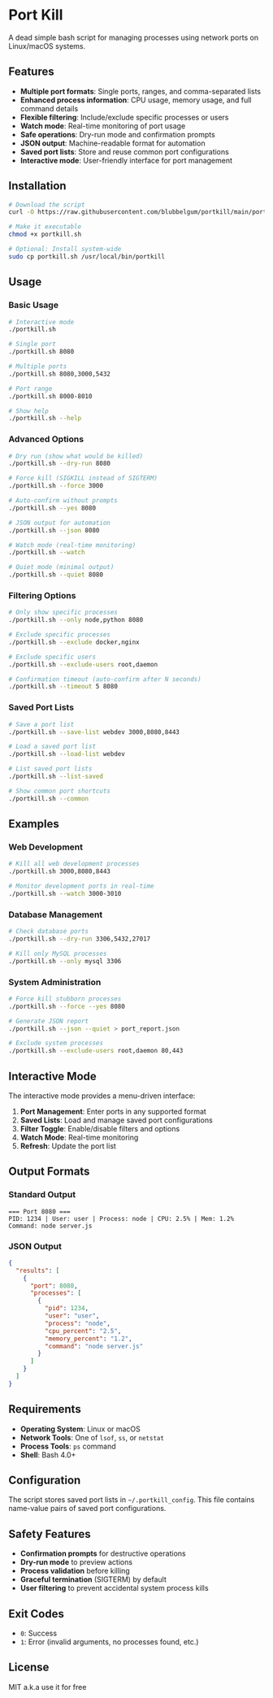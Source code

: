# Port Kill

A dead simple bash script for managing processes using network ports on Linux/macOS systems.

## Features

- **Multiple port formats**: Single ports, ranges, and comma-separated lists
- **Enhanced process information**: CPU usage, memory usage, and full command details
- **Flexible filtering**: Include/exclude specific processes or users
- **Watch mode**: Real-time monitoring of port usage
- **Safe operations**: Dry-run mode and confirmation prompts
- **JSON output**: Machine-readable format for automation
- **Saved port lists**: Store and reuse common port configurations
- **Interactive mode**: User-friendly interface for port management

## Installation

```bash
# Download the script
curl -O https://raw.githubusercontent.com/blubbelgum/portkill/main/portkill.sh

# Make it executable
chmod +x portkill.sh

# Optional: Install system-wide
sudo cp portkill.sh /usr/local/bin/portkill
```

## Usage

### Basic Usage

```bash
# Interactive mode
./portkill.sh

# Single port
./portkill.sh 8080

# Multiple ports
./portkill.sh 8080,3000,5432

# Port range
./portkill.sh 8000-8010

# Show help
./portkill.sh --help
```

### Advanced Options

```bash
# Dry run (show what would be killed)
./portkill.sh --dry-run 8080

# Force kill (SIGKILL instead of SIGTERM)
./portkill.sh --force 3000

# Auto-confirm without prompts
./portkill.sh --yes 8080

# JSON output for automation
./portkill.sh --json 8080

# Watch mode (real-time monitoring)
./portkill.sh --watch

# Quiet mode (minimal output)
./portkill.sh --quiet 8080
```

### Filtering Options

```bash
# Only show specific processes
./portkill.sh --only node,python 8080

# Exclude specific processes
./portkill.sh --exclude docker,nginx

# Exclude specific users
./portkill.sh --exclude-users root,daemon

# Confirmation timeout (auto-confirm after N seconds)
./portkill.sh --timeout 5 8080
```

### Saved Port Lists

```bash
# Save a port list
./portkill.sh --save-list webdev 3000,8080,8443

# Load a saved port list
./portkill.sh --load-list webdev

# List saved port lists
./portkill.sh --list-saved

# Show common port shortcuts
./portkill.sh --common
```

## Examples

### Web Development
```bash
# Kill all web development processes
./portkill.sh 3000,8080,8443

# Monitor development ports in real-time
./portkill.sh --watch 3000-3010
```

### Database Management
```bash
# Check database ports
./portkill.sh --dry-run 3306,5432,27017

# Kill only MySQL processes
./portkill.sh --only mysql 3306
```

### System Administration
```bash
# Force kill stubborn processes
./portkill.sh --force --yes 8080

# Generate JSON report
./portkill.sh --json --quiet > port_report.json

# Exclude system processes
./portkill.sh --exclude-users root,daemon 80,443
```

## Interactive Mode

The interactive mode provides a menu-driven interface:

1. **Port Management**: Enter ports in any supported format
2. **Saved Lists**: Load and manage saved port configurations
3. **Filter Toggle**: Enable/disable filters and options
4. **Watch Mode**: Real-time monitoring
5. **Refresh**: Update the port list

## Output Formats

### Standard Output
```
=== Port 8080 ===
PID: 1234 | User: user | Process: node | CPU: 2.5% | Mem: 1.2%
Command: node server.js
```

### JSON Output
```json
{
  "results": [
    {
      "port": 8080,
      "processes": [
        {
          "pid": 1234,
          "user": "user",
          "process": "node",
          "cpu_percent": "2.5",
          "memory_percent": "1.2",
          "command": "node server.js"
        }
      ]
    }
  ]
}
```

## Requirements

- **Operating System**: Linux or macOS
- **Network Tools**: One of `lsof`, `ss`, or `netstat`
- **Process Tools**: `ps` command
- **Shell**: Bash 4.0+

## Configuration

The script stores saved port lists in `~/.portkill_config`. This file contains name-value pairs of saved port configurations.

## Safety Features

- **Confirmation prompts** for destructive operations
- **Dry-run mode** to preview actions
- **Process validation** before killing
- **Graceful termination** (SIGTERM) by default
- **User filtering** to prevent accidental system process kills

## Exit Codes

- `0`: Success
- `1`: Error (invalid arguments, no processes found, etc.)

## License

MIT a.k.a use it for free
